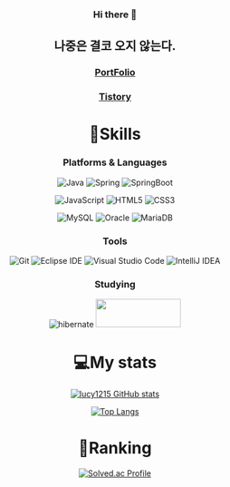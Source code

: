 <div align="center">

### Hi there 👋
## 나중은 결코 오지 않는다.
### [PortFolio](https://simple-value-864.notion.site/d54637a6d5ba4552b0ba96101ce54aa8)
### [Tistory](https://lucy1215.tistory.com/)
<!--
**sugang258/sugang258** is a ✨ _special_ ✨ repository because its `README.md` (this file) appears on your GitHub profile.

Here are some ideas to get you started:

- 🔭 I’m currently working on ...
- 🌱 I’m currently learning ...
- 👯 I’m looking to collaborate on ...
- 🤔 I’m looking for help with ...
- 💬 Ask me about ...
- 📫 How to reach me: ...
- 😄 Pronouns: ...
- ⚡ Fun fact: ...
-->
# 💪Skills
### Platforms & Languages
![Java](https://img.shields.io/badge/Java-007396.svg?&style=for-the-badge&logo=Java&logoColor=white)
![Spring](https://img.shields.io/badge/Spring-6DB33F.svg?&style=for-the-badge&logo=Spring&logoColor=white)
![SpringBoot](https://img.shields.io/badge/SpringBoot-6DB33F.svg?&style=for-the-badge&logo=SpringBoot&logoColor=white)


![JavaScript](https://img.shields.io/badge/JavaScript-F7DF1E.svg?&style=for-the-badge&logo=JavaScript&logoColor=white)
![HTML5](https://img.shields.io/badge/HTML5-E34F26.svg?&style=for-the-badge&logo=HTML5&logoColor=white)
![CSS3](https://img.shields.io/badge/CSS3-1572B6.svg?&style=for-the-badge&logo=CSS3&logoColor=white)

![MySQL](https://img.shields.io/badge/MySQL-4479A1.svg?&style=for-the-badge&logo=MySQL&logoColor=white)
![Oracle](https://img.shields.io/badge/Oracle-F80000.svg?&style=for-the-badge&logo=Oracle&logoColor=white)
![MariaDB](https://img.shields.io/badge/MariaDB-003545.svg?&style=for-the-badge&logo=MariaDB&logoColor=white)


### Tools
![Git](https://img.shields.io/badge/Git-F05032.svg?&style=for-the-badge&logo=Git&logoColor=white)
![Eclipse IDE](https://img.shields.io/badge/Eclipse%20IDE-2C2255.svg?&style=for-the-badge&logo=Eclipse%20IDE&logoColor=white)
![Visual Studio Code](https://img.shields.io/badge/Visual%20Studio%20Code-007ACC.svg?&style=for-the-badge&logo=Visual%20Studio%20Code&logoColor=white)
![IntelliJ IDEA](https://img.shields.io/badge/IntelliJ%20IDEA-000000.svg?&style=for-the-badge&logo=IntelliJ%20IDEA&logoColor=white)
<!--![Spring Boot](https://img.shields.io/badge/Spring%20Boot-6DB33F.svg?&style=for-the-badge&logo=Spring&logoColor=white)-->

### Studying
![hibernate](https://img.shields.io/badge/hibernate-59666C.svg?&style=for-the-badge&logo=hibernate&logoColor=white)
<img src="https://static-00.iconduck.com/assets.00/jpa-icon-512x232-q68yveyr.png" width="150" height="50"/>

# 💻My stats
[![lucy1215 GitHub stats](https://github-readme-stats.vercel.app/api?username=sugang258&theme=radical)](https://github.com/sugang258/github-readme-stats)

 
 [![Top Langs](https://github-readme-stats.vercel.app/api/top-langs/?username=sugang258&layout=compact)](https://github.com/sugang258/github-readme-stats)

# 👑Ranking
[![Solved.ac Profile](http://mazassumnida.wtf/api/v2/generate_badge?boj=olivia258)](https://solved.ac/olivia258/)

</div>
